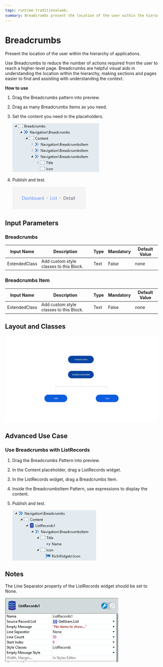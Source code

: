 ```yaml
---
tags: runtime-traditionalweb; 
summary: Breadcrumbs present the location of the user within the hierarchy of applications.
---
```


# Breadcrumbs

Present the location of the user within the hierarchy of applications.

Use Breadcrumbs to reduce the number of actions required from the user to reach a higher-level page. Breadcrumbs are helpful visual aids in understanding the location within the hierarchy, making sections and pages easier to find and assisting with understanding the context.

**How to use**

1. Drag the Breadcrumbs pattern into preview.

1. Drag as many Breadcrumbs Items as you need.

1. Set the content you need in the placeholders. 

    ![](<images/breadcrumbs-image-1.png>)

1. Publish and test.

    ![](<images/breadcrumbs-image-2.png>)

## Input Parameters

### Breadcrumbs

| **Input Name** |  **Description** |  **Type** | **Mandatory** | **Default Value** |
|---|---|---|---|---|
| ExtendedClass  |  Add custom style classes to this Block. |  Text | False | none |

### Breadcrumbs Item

| **Input Name** |  **Description** |  **Type** | **Mandatory** | **Default Value** |
|---|---|---|---|---|
| ExtendedClass  |  Add custom style classes to this Block. |  Text | False | none |

## Layout and Classes

![](<images/breadcrumbs-image-3.png>)

## Advanced Use Case

### Use Breadcrumbs with ListRecords

1. Drag the Breadcrumbs Pattern into preview.

1. In the Content placeholder, drag a ListRecords widget.

1. In the ListRecords widget, drag a Breadcrumbs Item.

1. Inside the BreadcrumbsItem Pattern, use expressions to display the content.

1. Publish and test.

    ![](<images/breadcrumbs-image-4.png>)

## Notes

The Line Separator property of the ListRecords widget should be set to None.

![](<images/breadcrumbs-image-5.png>)

